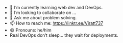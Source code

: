 - 🌱 I’m currently learning web dev and DevOps.
- 👯 I’m looking to collaborate on ...
- 💬 Ask me about problem solving.
- 📫 How to reach me: https://linktr.ee/Viratt737
- 😄 Pronouns: he/him
- Real DevOps don’t sleep... they wait for deployments.

